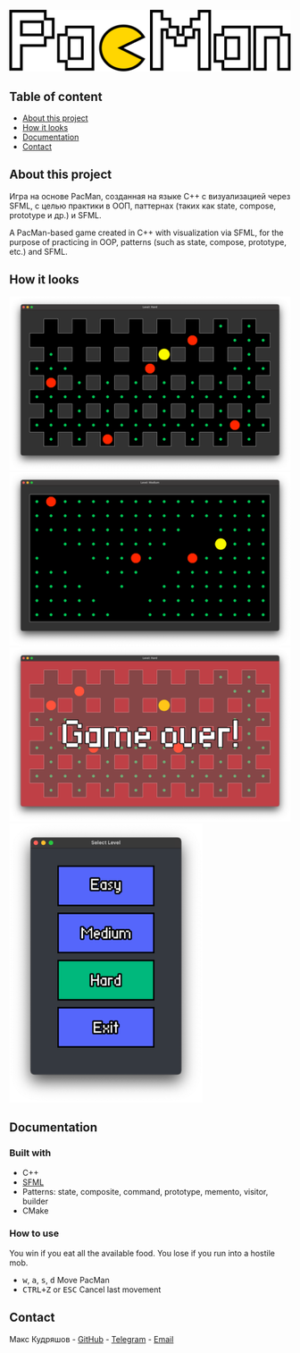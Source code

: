 [//]: # (<p align="center">)

[//]: # (      <img src="https://ww1.logoeps.net/wp-content/uploads/2016/12/pac-man-logo-785x205.png" width="726">)

[//]: # (</p>)

<p align="center">
      <img src="doc/logo_readme.png" width="726">
</p>



## Table of content

- [About this project](#about-this-project)
- [How it looks](#how-it-looks)
- [Documentation](#documentation)
- [Contact](#contact)

## About this project

Игра на основе PacMan, созданная на языке C++ с визуализацией через SFML, с целью практики в ООП, паттернах (таких как
state, compose, prototype и др.) и SFML.

A PacMan-based game created in C++ with visualization via SFML, for the purpose of practicing in OOP, patterns (such as
state, compose, prototype, etc.) and SFML.

## How it looks

<img src="doc/gameplay_hard.png"/>

<img src="doc/gameplay_medium.png"/>

<img src="doc/game_over.png"/>

<img src="doc/menu.png" height="500"/>


[//]: # (![Image]&#40;doc/gameplay_hard.png&#41;)

[//]: # (![Image]&#40;doc/gameplay_medium.png&#41;)

[//]: # (![Image]&#40;doc/game_over.png&#41;)

[//]: # (![Image]&#40;doc/menu.png&#41;)

[//]: # (<img src="doc/gameplay_hard.png" height="250"/>)

[//]: # (<img src="doc/gameplay_medium.png" height="250"/>)

[//]: # (<img src="doc/game_over.png" height="250"/>)

[//]: # (<img src="doc/menu.png" height="250"/>)

## Documentation

### Built with

- C++
- [SFML](https://www.sfml-dev.org/index.php)
- Patterns: state, composite, command, prototype, memento, visitor, builder
- CMake


### How to use

You win if you eat all the available food. You lose if you run into a hostile mob.

- <kbd>w</kbd>, <kbd>a</kbd>, <kbd>s</kbd>, <kbd>d</kbd> Move PacMan
- <kbd>CTRL+Z</kbd> or <kbd>ESC</kbd> Cancel last movement

## Contact

Макс
Кудряшов - [GitHub](tg://resolve?domain=bzvyagintsev) - [Telegram](tg://resolve?domain=bzvyagintsev) - [Email](tg://resolve?domain=bzvyagintsev)
